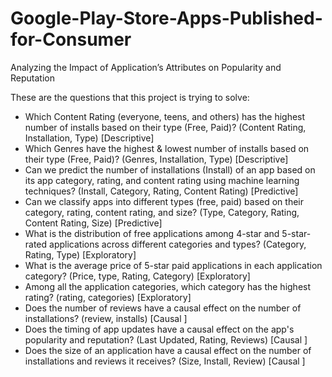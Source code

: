 # Google-Play-Store-Apps-Published-for-Consumer
Analyzing the Impact of Application’s Attributes on Popularity and Reputation



These are the questions that this project is trying to solve:
- Which Content Rating (everyone, teens, and others) has the highest number of installs based on their type (Free, Paid)?  (Content Rating, Installation, Type)  [Descriptive]
- Which Genres have the highest & lowest number of installs based on their type (Free, Paid)? (Genres, Installation, Type)  [Descriptive]
- Can we predict the number of installations (Install) of an app based on its app category, rating, and content rating using machine learning techniques? (Install, Category, Rating, Content Rating)  [Predictive]
- Can we classify apps into different types (free, paid) based on their category, rating, content rating, and size? (Type, Category, Rating, Content Rating, Size)  [Predictive]
- What is the distribution of free applications among 4-star and 5-star-rated applications across different categories and types? (Category, Rating, Type)  [Exploratory]
- What is the average price of 5-star paid applications in each application category? (Price, type, Rating, Category)  [Exploratory]
- Among all the application categories, which category has the highest rating? (rating, categories)  [Exploratory]
- Does the number of reviews have a causal effect on the number of installations? (review, installs)  [Causal ]
- Does the timing of app updates have a causal effect on the app's popularity and reputation? (Last Updated, Rating, Reviews)  [Causal ]
- Does the size of an application have a causal effect on the number of installations and reviews it receives? (Size, Install, Review)  [Causal ]

